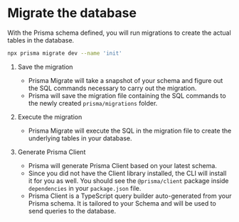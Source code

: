# Migrate the database

With the Prisma schema defined, you will run migrations to create the actual tables in the database.

```bash
npx prisma migrate dev --name 'init'
```

1. Save the migration

   - Prisma Migrate will take a snapshot of your schema and figure out the SQL commands necessary to carry out the migration.
   - Prisma will save the migration file containing the SQL commands to the newly created `prisma/migrations` folder.

2. Execute the migration

   - Prisma Migrate will execute the SQL in the migration file to create the underlying tables in your database.

3. Generate Prisma Client

   - Prisma will generate Prisma Client based on your latest schema.
   - Since you did not have the Client library installed, the CLI will install it for you as well. You should see the `@prisma/client` package inside `dependencies` in your `package.json` file.
   - Prisma Client is a TypeScript query builder auto-generated from your Prisma schema. It is tailored to your Schema and will be used to send queries to the database.

